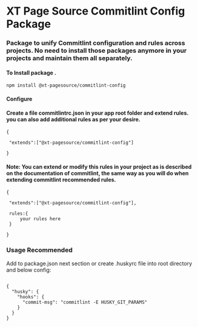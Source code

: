 # XT Page Source Commitlint Config Package

### Package to unify Commitlint configuration and rules across projects. No need to install those packages anymore in your projects and maintain them all separately.

#### To Install package .

```
npm install @xt-pagesource/commitlint-config

```

#### Configure

#### Create a file commitlintrc.json in your app root folder and extend rules. you can also add additional rules as per your desire.

```
{

 "extends":["@xt-pagesource/commitlint-config"]

}

```

#### Note: You can extend or modify this rules in your project as is described on the documentation of commitlint, the same way as you will do when extending commitlint recommended rules.

```
{

 "extends":["@xt-pagesource/commitlint-config"],

 rules:{
     your rules here
 }

}

```

### Usage Recommended

Add to package.json next section or create .huskyrc file into root directory and below config:

```

{
  "husky": {
    "hooks": {
      "commit-msg": "commitlint -E HUSKY_GIT_PARAMS"
    }
  }
}


```
